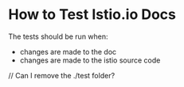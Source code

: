 # How to Test Istio.io Docs

The tests should be run when:
- changes are made to the doc
- changes are made to the istio source code

// Can I remove the ./test folder?